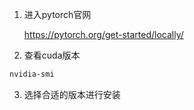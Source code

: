 1. 进入pytorch官网
   
   https://pytorch.org/get-started/locally/

2. 查看cuda版本

```bash
nvidia-smi
```

3. 选择合适的版本进行安装


